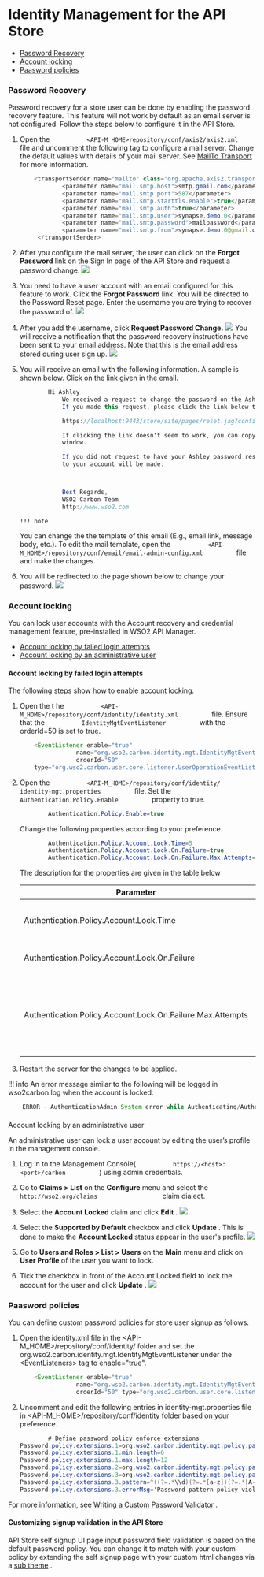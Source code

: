 # Identity Management for the API Store

-   [Password Recovery](#IdentityManagementfortheAPIStore-PasswordRecovery)
-   [Account locking](#IdentityManagementfortheAPIStore-Accountlocking)
-   [Paasword policies](#IdentityManagementfortheAPIStore-Paaswordpolicies)

### Password Recovery

Password recovery for a store user can be done by enabling the password recovery feature. This feature will not work by default as an email server is not configured. Follow the steps below to configure it in the API Store.

1.  Open the `           <API-M_HOME>repository/conf/axis2/axis2.xml          ` file and uncomment the following tag to configure a mail server. Change the default values with details of your mail server. See [MailTo Transport](https://docs.wso2.com/display/Carbon440/MailTo+Transport) for more information.

    ``` java
        <transportSender name="mailto" class="org.apache.axis2.transport.mail.MailTransportSender">
                <parameter name="mail.smtp.host">smtp.gmail.com</parameter>
                <parameter name="mail.smtp.port">587</parameter>
                <parameter name="mail.smtp.starttls.enable">true</parameter>
                <parameter name="mail.smtp.auth">true</parameter>
                <parameter name="mail.smtp.user">synapse.demo.0</parameter>
                <parameter name="mail.smtp.password">mailpassword</parameter>
                <parameter name="mail.smtp.from">synapse.demo.0@gmail.com</parameter>
         </transportSender>
    ```

2.  After you configure the mail server, the user can click on the **Forgot Password** link on the Sign In page of the API Store and request a password change.
    ![](attachments/103334928/103334920.png)
3.  You need to have a user account with an email configured for this feature to work. Click the **Forgot Password** link. You will be directed to the Password Reset page. Enter the username you are trying to recover the password of.
    ![](attachments/103334928/103334921.png)
4.  After you add the username, click **Request Password Change.**
    ![](attachments/103334928/103334922.png)
    You will receive a notification that the password recovery instructions have been sent to your email address. Note that this is the email address stored during user sign up.
    ![](attachments/103334928/103334923.png)
5.  You will receive an email with the following information. A sample is shown below. Click on the link given in the email.

    ``` java
            Hi Ashley
                We received a request to change the password on the Ashley account associated with this e-mail address.
                If you made this request, please click the link below to securely change your password:

                https://localhost:9443/store/site/pages/reset.jag?confirmation=0939093c-cc42-4742-9915-aba5289059b2&userstoredomain=PRIMARY&id=Ashley&tenantdomain=carbon.super

                If clicking the link doesn't seem to work, you can copy and paste the link into your browser's address
                window.

                If you did not request to have your Ashley password reset, simply disregard this email and no changes
                to your account will be made.



                Best Regards,
                WSO2 Carbon Team
                http://www.wso2.com
    ```
        !!! note
    You can change the the template of this email (E.g., email link, message body, etc.). To edit the mail template, open the `           <API-M_HOME>/repository/conf/email/email-admin-config.xml          ` file and make the changes.


6.  You will be redirected to the page shown below to change your password.
    ![](attachments/103334928/103334924.png)

### Account locking

You can lock user accounts with the Account recovery and credential management feature, pre-installed in WSO2 API Manager.

-   [Account locking by failed login attempts](#IdentityManagementfortheAPIStore-Accountlockingbyfailedloginattempts)
-   [Account locking by an administrative user](#IdentityManagementfortheAPIStore-Accountlockingbyanadministrativeuser)

#### Account locking by failed login attempts

The following steps show how to enable account locking.

1.  Open the t he `           <API-M_HOME>/repository/conf/identity/identity.xml          ` file. Ensure that the `           IdentityMgtEventListener          ` with the orderId=50 is set to true.

    ``` java
        <EventListener enable="true"
                    name="org.wso2.carbon.identity.mgt.IdentityMgtEventListener"
                    orderId="50" 
        type="org.wso2.carbon.user.core.listener.UserOperationEventListener"/>
    ```

2.  Open the `           <API-M_HOME>/repository/conf/identity/           identity-mgt.properties          ` file. Set the `           Authentication.Policy.Enable          ` property to true.

    ``` java
            Authentication.Policy.Enable=true
    ```

    Change the following properties according to your preference.

    ``` java
            Authentication.Policy.Account.Lock.Time=5
            Authentication.Policy.Account.Lock.On.Failure=true
            Authentication.Policy.Account.Lock.On.Failure.Max.Attempts=3
    ```

    The description for the properties are given in the table below

    | Parameter                                                      | Description                                                                       |
    |----------------------------------------------------------------|-----------------------------------------------------------------------------------|
    | Authentication.Policy.Account.Lock.Time                        | Locks the account for the specified time period.                                  |
    | Authentication.Policy.Account.Lock.On.Failure                  | Enables the account lock policy.                                                  |
    | Authentication.Policy.Account.Lock.On.Failure.Max.Attempts     | Specifies the maximum number of unsuccessful attempts before locking the account. |

3.  Restart the server for the changes to be applied.

!!! info
An error message similar to the following will be logged in wso2carbon.log when the account is locked.

``` java
    ERROR - AuthenticationAdmin System error while Authenticating/Authorizing User : 17003 User account is locked for user : testUser. cannot login until the account is unlocked
```


#### 
Account locking by an administrative user

An administrative user can lock a user account by editing the user’s profile in the management console.

1.  Log in to the Management Console( `           https://<host>:<port>/carbon          ` ) using admin credentials.

2.  Go to **Claims &gt; List** on the **Configure** menu and select the `                     http://wso2.org/claims                   ` claim dialect.
3.  Select the **Account Locked** claim and click **Edit** .
    ![](attachments/103334928/103334925.png)
4.  Select the **Supported by Default** checkbox and click **Update** . This is done to make the **Account Locked** status appear in the user's profile.
    ![](attachments/103334928/103334926.png)
5.  Go to **Users and Roles &gt; List &gt; Users** on the **Main** menu and click on **User Profile** of the user you want to lock.

6.  Tick the checkbox in front of the Account Locked field to lock the account for the user and click **Update** .
    ![](attachments/103334928/103334927.png)

### Paasword policies

You can define custom password policies for store user signup as follows.

1.  Open the identity.xml file in the &lt;API-M\_HOME&gt;/repository/conf/identity/ folder and set the org.wso2.carbon.identity.mgt.IdentityMgtEventListener under the &lt;EventListeners&gt; tag to enable="true".

    ``` java
        <EventListener enable="true"
                    name="org.wso2.carbon.identity.mgt.IdentityMgtEventListener"
                    orderId="50" type="org.wso2.carbon.user.core.listener.UserOperationEventListener"/>
    ```

2.  Uncomment and edit the following entries in identity-mgt.properties file in &lt;API-M\_HOME&gt;/repository/conf/identity folder based on your preference.

    ``` java
            # Define password policy enforce extensions
    Password.policy.extensions.1=org.wso2.carbon.identity.mgt.policy.password.DefaultPasswordLengthPolicy
    Password.policy.extensions.1.min.length=6
    Password.policy.extensions.1.max.length=12
    Password.policy.extensions.2=org.wso2.carbon.identity.mgt.policy.password.DefaultPasswordNamePolicy
    Password.policy.extensions.3=org.wso2.carbon.identity.mgt.policy.password.DefaultPasswordPatternPolicy
    Password.policy.extensions.3.pattern=^((?=.*\\d)(?=.*[a-z])(?=.*[A-Z])(?=.*[!@#$%&*])).{0,100}$
    Password.policy.extensions.3.errorMsg='Password pattern policy violated. Password should contain a digit[0-9], a lower case letter[a-z], an upper case letter[A-Z], one of !@#$%&* characters'
    ```
For more information, see [Writing a Custom Password Validator](https://docs.wso2.com/display/IS550/Writing+a+Custom+Password+Validator) .

#### Customizing signup validation in the API Store

API Store self signup UI page input password field validation is based on the default password policy. You can change it to match with your custom policy by extending the self signup page with your custom html changes via a [sub theme](_Adding_a_New_API_Store_Theme_) .
